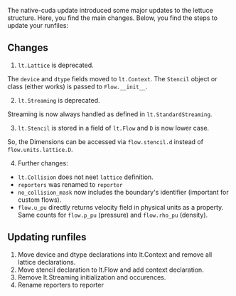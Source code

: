 The native-cuda update introduced some major updates to the lettuce structure. Here, you find the main changes. Below, you find the steps to update your runfiles:

## Changes

1. `lt.Lattice` is deprecated.

The `device` and `dtype` fields moved to `lt.Context`. The `Stencil` object or class (either works) is passed to `Flow.__init__`.

2. `lt.Streaming` is deprecated.

Streaming is now always handled as defined in `lt.StandardStreaming`.

3. `lt.Stencil` is stored in a field of `lt.Flow` and `D` is now lower case.

So, the Dimensions can be accessed via `flow.stencil.d` instead of `flow.units.lattice.D`.

4. Further changes:
- `lt.Collision` does not neet `lattice` definition.
- `reporters` was renamed to `reporter`
- `no_collision_mask` now includes the boundary's identifier (important for custom flows).
- `flow.u_pu` directly returns velocity field in physical units as a property. Same counts for `flow.p_pu` (pressure) and `flow.rho_pu` (density).

## Updating runfiles
1. Move device and dtype declarations into lt.Context and remove all lattice declarations.
2. Move stencil declaration to lt.Flow and add context declaration.
3. Remove lt.Streaming initialization and occurences.
4. Rename reporters to reporter
